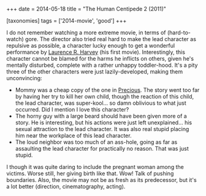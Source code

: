 +++
date = 2014-05-18
title = "The Human Centipede 2 (2011)"

[taxonomies]
tags = ['2014-movie', 'good']
+++

I do not remember watching a more extreme movie, in terms of
(hard-to-watch) gore. The director also tried real hard to make the lead
character as repulsive as possible, a character lucky enough to get a
wonderful performance by [Laurence R. Harvey] (his first movie).
Interestingly, this character cannot be blamed for the harms he inflicts
on others, given he\'s mentally disturbed, complete with a rather
unhappy toddler-hood. It\'s a pity three of the other characters were
just lazily-developed, making them unconvincing:

-   Mommy was a cheap copy of the one in [Precious]. The story went too
    far by having her try to kill her own child, though the reaction of
    this child, the lead character, was super-kool\... so damn oblivious
    to what just occurred. Did I mention I love this character?
-   The horny guy with a large beard should have been given more of a
    story. He is interesting, but his actions were just left
    unexplained\... his sexual attraction to the lead character. It was
    also real stupid placing him near the workplace of this lead
    character.
-   The loud neighbor was too much of an ass-hole, going as far as
    assaulting the lead character for practically no reason. That was
    just stupid.

I though it was quite daring to include the pregnant woman among the
victims. Worse still, her giving birth like that. Wow! Talk of pushing
boundaries. Also, the movie may not be as fresh as its predecessor, but
it\'s a lot better (direction, cinematography, acting).

  [Laurence R. Harvey]: http://www.imdb.com/name/nm4030776
  [Precious]: http://movies.tshepang.net/precious-2009
